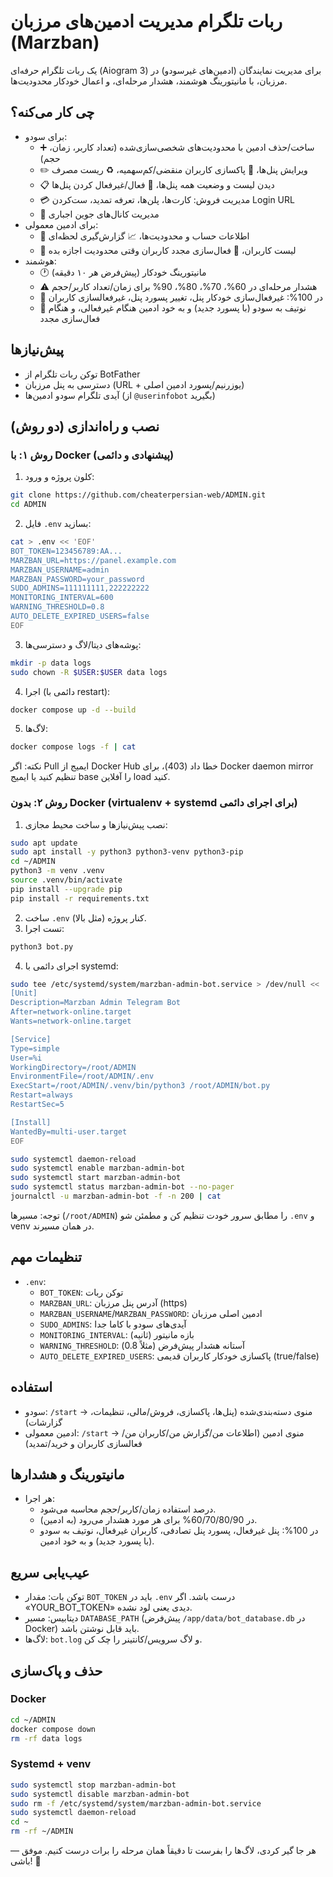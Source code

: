 # ربات تلگرام مدیریت ادمین‌های مرزبان (Marzban)

یک ربات تلگرام حرفه‌ای (Aiogram 3) برای مدیریت نمایندگان (ادمین‌های غیرسودو) در مرزبان، با مانیتورینگ هوشمند، هشدار مرحله‌ای، و اعمال خودکار محدودیت‌ها.

## چی کار می‌کنه؟
- برای سودو:
  - ➕ ساخت/حذف ادمین با محدودیت‌های شخصی‌سازی‌شده (تعداد کاربر، زمان، حجم)
  - ✏️ ویرایش پنل‌ها، 🧹 پاکسازی کاربران منقضی/کم‌سهمیه، ♻️ ریست مصرف
  - 📋 دیدن لیست و وضعیت همه پنل‌ها، 🔄 فعال/غیرفعال کردن پنل‌ها
  - 💳 مدیریت فروش: کارت‌ها، پلن‌ها، تعرفه تمدید، ست‌کردن Login URL
  - 📢 مدیریت کانال‌های جوین اجباری
- برای ادمین معمولی:
  - 👤 اطلاعات حساب و محدودیت‌ها، 📈 گزارش‌گیری لحظه‌ای
  - 👥 لیست کاربران، 🔄 فعال‌سازی مجدد کاربران وقتی محدودیت اجازه بده
- هوشمند:
  - 🕐 مانیتورینگ خودکار (پیش‌فرض هر ۱۰ دقیقه)
  - ⚠️ هشدار مرحله‌ای در 60%، 70%، 80%، 90% برای زمان/تعداد کاربر/حجم
  - 🚫 در 100%: غیرفعال‌سازی خودکار پنل، تغییر پسورد پنل، غیرفعالسازی کاربران
  - 📨 نوتیف به سودو (با پسورد جدید) و به خود ادمین هنگام غیرفعالی، و هنگام فعال‌سازی مجدد

## پیش‌نیازها
- توکن ربات تلگرام از BotFather
- دسترسی به پنل مرزبان (URL + یوزرنیم/پسورد ادمین اصلی)
- آیدی تلگرام سودو ادمین‌ها (از `@userinfobot` بگیرید)

## نصب و راه‌اندازی (دو روش)

### روش ۱: با Docker (پیشنهادی و دائمی)
1) کلون پروژه و ورود:
```bash
git clone https://github.com/cheaterpersian-web/ADMIN.git
cd ADMIN
```
2) فایل `.env` بسازید:
```bash
cat > .env << 'EOF'
BOT_TOKEN=123456789:AA...
MARZBAN_URL=https://panel.example.com
MARZBAN_USERNAME=admin
MARZBAN_PASSWORD=your_password
SUDO_ADMINS=111111111,222222222
MONITORING_INTERVAL=600
WARNING_THRESHOLD=0.8
AUTO_DELETE_EXPIRED_USERS=false
EOF
```
3) پوشه‌های دیتا/لاگ و دسترسی‌ها:
```bash
mkdir -p data logs
sudo chown -R $USER:$USER data logs
```
4) اجرا (دائمی با restart):
```bash
docker compose up -d --build
```
5) لاگ‌ها:
```bash
docker compose logs -f | cat
```
نکته: اگر Pull ایمیج از Docker Hub خطا داد (403)، برای Docker daemon mirror تنظیم کنید یا ایمیج base را آفلاین load کنید.

### روش ۲: بدون Docker (virtualenv + systemd برای اجرای دائمی)
1) نصب پیش‌نیازها و ساخت محیط مجازی:
```bash
sudo apt update
sudo apt install -y python3 python3-venv python3-pip
cd ~/ADMIN
python3 -m venv .venv
source .venv/bin/activate
pip install --upgrade pip
pip install -r requirements.txt
```
2) ساخت `.env` کنار پروژه (مثل بالا).
3) تست اجرا:
```bash
python3 bot.py
```
4) اجرای دائمی با systemd:
```bash
sudo tee /etc/systemd/system/marzban-admin-bot.service > /dev/null << 'EOF'
[Unit]
Description=Marzban Admin Telegram Bot
After=network-online.target
Wants=network-online.target

[Service]
Type=simple
User=%i
WorkingDirectory=/root/ADMIN
EnvironmentFile=/root/ADMIN/.env
ExecStart=/root/ADMIN/.venv/bin/python3 /root/ADMIN/bot.py
Restart=always
RestartSec=5

[Install]
WantedBy=multi-user.target
EOF

sudo systemctl daemon-reload
sudo systemctl enable marzban-admin-bot
sudo systemctl start marzban-admin-bot
sudo systemctl status marzban-admin-bot --no-pager
journalctl -u marzban-admin-bot -f -n 200 | cat
```
توجه: مسیرها (`/root/ADMIN`) را مطابق سرور خودت تنظیم کن و مطمئن شو `.env` و venv در همان مسیرند.

## تنظیمات مهم
- `.env`:
  - `BOT_TOKEN`: توکن ربات
  - `MARZBAN_URL`: آدرس پنل مرزبان (https)
  - `MARZBAN_USERNAME`/`MARZBAN_PASSWORD`: ادمین اصلی مرزبان
  - `SUDO_ADMINS`: آیدی‌های سودو با کاما جدا
  - `MONITORING_INTERVAL`: بازه مانیتور (ثانیه)
  - `WARNING_THRESHOLD`: آستانه هشدار پیش‌فرض (مثلاً 0.8)
  - `AUTO_DELETE_EXPIRED_USERS`: پاکسازی خودکار کاربران قدیمی (true/false)

## استفاده
- سودو: `/start` → منوی دسته‌بندی‌شده (پنل‌ها، پاکسازی، فروش/مالی، تنظیمات، گزارشات)
- ادمین معمولی: `/start` → منوی ادمین (اطلاعات من/گزارش من/کاربران من/فعالسازی کاربران و خرید/تمدید)

## مانیتورینگ و هشدارها
- هر اجرا:
  - درصد استفاده زمان/کاربر/حجم محاسبه می‌شود.
  - در 60/70/80/90% برای هر مورد هشدار می‌رود (به ادمین).
  - در 100%: پنل غیرفعال، پسورد پنل تصادفی، کاربران غیرفعال، نوتیف به سودو (با پسورد جدید) و به خود ادمین.

## عیب‌یابی سریع
- توکن بات: مقدار `BOT_TOKEN` باید در `.env` درست باشد. اگر «YOUR_BOT_TOKEN» دیدی یعنی لود نشده.
- دیتابیس: مسیر `DATABASE_PATH` (پیش‌فرض `/app/data/bot_database.db` در Docker) باید قابل نوشتن باشد.
- لاگ‌ها: `bot.log` و لاگ سرویس/کانتینر را چک کن.

## حذف و پاک‌سازی
### Docker
```bash
cd ~/ADMIN
docker compose down
rm -rf data logs
```
### Systemd + venv
```bash
sudo systemctl stop marzban-admin-bot
sudo systemctl disable marzban-admin-bot
sudo rm -f /etc/systemd/system/marzban-admin-bot.service
sudo systemctl daemon-reload
cd ~
rm -rf ~/ADMIN
```

— هر جا گیر کردی، لاگ‌ها را بفرست تا دقیقاً همان مرحله را برات درست کنیم. موفق باشی! 🚀

